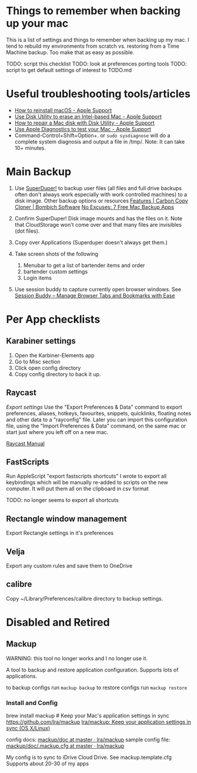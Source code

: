 # Things to remember when backing up your mac

This is a list of settings and things to remember when backing up my mac. I tend to rebuild my environments from scratch vs. restoring from a Time Machine backup. Too make that as easy as possible.

TODO: script this checklist
TODO: look at preferences porting tools
TODO: script to get default settings of interest to TODO.md

# Useful troubleshooting tools/articles

- [How to reinstall macOS - Apple Support](https://support.apple.com/en-us/HT204904)
- [Use Disk Utility to erase an Intel-based Mac - Apple Support](https://support.apple.com/en-us/HT208496)
- [How to repair a Mac disk with Disk Utility - Apple Support](https://support.apple.com/en-us/HT210898)
- [Use Apple Diagnostics to test your Mac - Apple Support](https://support.apple.com/en-us/HT202731)
- Command-Control+Shift+Option+. or `sudo sysdiagnose` will do a complete system diagnosis and output a file in /tmp/. Note: It can take 10+ minutes.

# Main Backup

1. Use [SuperDuper!](https://shirt-pocket.com/SuperDuper/SuperDuperDescription.html) to backup user files (all files and  full drive backups often don't always work especially with work controlled machines) to a disk image. Other backup options or resources
    [Features | Carbon Copy Cloner | Bombich Software](https://bombich.com/features)
    [No Excuses: 7 Free Mac Backup Apps](https://www.lifewire.com/free-mac-backup-software-2260106)
2. Confirm SuperDuper! Disk image mounts and has the files on it. Note that CloudStorage won't come over and that many files are invisibles (dot files).

2. Copy over Applications (Superduper doesn't always get them.)
3. Take screen shots of the following
    1. Menubar to get a list of bartender items and order
    2. bartender custom settings
    3. Login items
4. Use session buddy to capture currently open browser windows. See [Session Buddy – Manage Browser Tabs and Bookmarks with Ease](https://sessionbuddy.com/)

# Per App checklists

## Karabiner settings

1. Open the Karbiner-Elements app
2. Go to Misc section
3. Click open config directory
4. Copy config directory to back it up.

## Raycast

*Export settings*
Use the "Export Preferences & Data" command to export preferences, aliases, hotkeys, favourites, snippets, quicklinks, floating notes and other data to a "rayconfig" file. Later you can import this configuration file, using the "Import Preferences & Data" command, on the same mac or start just where you left off on a new mac.

[Raycast Manual](https://manual.raycast.com/)

## FastScripts

Run AppleScript "export fastscripts shortcuts" I wrote to export all keybindings which will be manually re-added to scripts on the new computer. It will put them all on the clipboard in csv format 

TODO: no longer seems to export all shortcuts

## Rectangle window management

Export Rectangle settings in it's preferences

## Velja
Export any custom rules and save them to OneDrive

## calibre

Copy ~/Library/Preferences/calibre directory to backup settings.

# Disabled and Retired

## Mackup
WARNING: this tool no longer works and I no longer use it.

A tool to backup and restore application configuration. Supports lots of applications.

to backup configs run `mackup backup`
to restore configs run `mackup restore`

### Install and Config
brew install mackup # Keep your Mac's application settings in sync https://github.com/lra/mackup
[lra/mackup: Keep your application settings in sync (OS X/Linux)](https://github.com/lra/mackup)

config docs: [mackup/doc at master · lra/mackup](https://github.com/lra/mackup/tree/master/doc#get-official-support-for-an-application)
sample config file: [mackup/doc/.mackup.cfg at master · lra/mackup](https://github.com/lra/mackup/blob/master/doc/.mackup.cfg)

My config is to sync to iDrive Cloud Drive. See mackup.template.cfg
Supports about 20-30 of my apps
